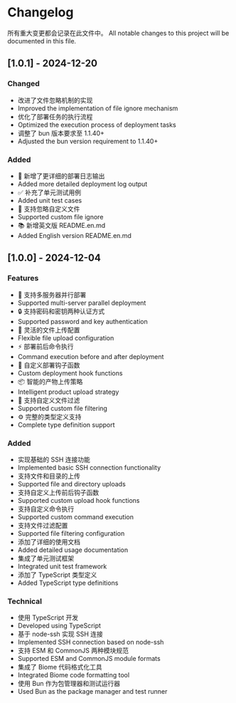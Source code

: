 # Changelog

所有重大变更都会记录在此文件中。
All notable changes to this project will be documented in this file.

## [1.0.1] - 2024-12-20

### Changed

-   改进了文件忽略机制的实现
-   Improved the implementation of file ignore mechanism
-   优化了部署任务的执行流程
-   Optimized the execution process of deployment tasks
-   调整了 bun 版本要求至 1.1.40+
-   Adjusted the bun version requirement to 1.1.40+

### Added

-   📝 新增了更详细的部署日志输出
-   Added more detailed deployment log output
-   ✅ 补充了单元测试用例
-   Added unit test cases
-   🚫 支持忽略自定义文件
-   Supported custom file ignore
-   📚 新增英文版 README.en.md
-   Added English version README.en.md

## [1.0.0] - 2024-12-04

### Features

-   🚀 支持多服务器并行部署
-   Supported multi-server parallel deployment
-   🔒 支持密码和密钥两种认证方式
-   Supported password and key authentication
-   🎯 灵活的文件上传配置
-   Flexible file upload configuration
-   ⚡️ 部署前后命令执行
-   Command execution before and after deployment
-   🎨 自定义部署钩子函数
-   Custom deployment hook functions
-   📦 智能的产物上传策略
-   Intelligent product upload strategy
-   🔄 支持自定义文件过滤
-   Supported custom file filtering
-   ⚙️ 完整的类型定义支持
-   Complete type definition support

### Added

-   实现基础的 SSH 连接功能
-   Implemented basic SSH connection functionality
-   支持文件和目录的上传
-   Supported file and directory uploads
-   支持自定义上传前后钩子函数
-   Supported custom upload hook functions
-   支持自定义命令执行
-   Supported custom command execution
-   支持文件过滤配置
-   Supported file filtering configuration
-   添加了详细的使用文档
-   Added detailed usage documentation
-   集成了单元测试框架
-   Integrated unit test framework
-   添加了 TypeScript 类型定义
-   Added TypeScript type definitions

### Technical

-   使用 TypeScript 开发
-   Developed using TypeScript
-   基于 node-ssh 实现 SSH 连接
-   Implemented SSH connection based on node-ssh
-   支持 ESM 和 CommonJS 两种模块规范
-   Supported ESM and CommonJS module formats
-   集成了 Biome 代码格式化工具
-   Integrated Biome code formatting tool
-   使用 Bun 作为包管理器和测试运行器
-   Used Bun as the package manager and test runner
